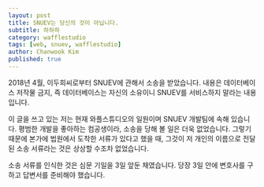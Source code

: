 ```yaml
---
layout: post
title: SNUEV는 당신의 것이 아닙니다.
subtitle: 하하하
category: wafflestudio
tags: [web, snuev, wafflestudio]
author: Chanwook Kim
published: true
---
```


2018년 4월, 이두희씨로부터 SNUEV에 관해서 소송을 받았습니다. 내용은 데이터베이스 저작물 금지, 즉 데이터베이스는 자신의 소유이니 SNUEV를 서비스하지 말라는 내용입니다.

이 글을 쓰고 있는 저는 현재 와플스튜디오의 일원이며 SNUEV 개발팀에 속해 있습니다. 평범한 개발을 좋아하는 컴공생이라, 소송을 당해 볼 일은 더욱 없었습니다. 그렇기 때문에 본가에 법원에서 도착한 서류가 있다고 했을 때, 그것이 저 개인의 이름으로 전달된 소송 서류라는 것은 상상할 수조차 없었습니다. 

소송 서류를 인식한 것은 심문 기일을 3일 앞둔 채였습니다. 당장 3일 안에 변호사를 구하고 답변서를 준비해야 했습니다. 

